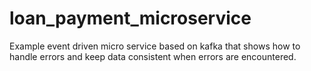 # loan_payment_microservice
Example event driven micro service based on kafka that shows how to handle errors and keep data consistent when errors are encountered.
